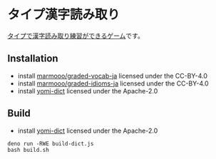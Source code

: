 # タイプ漢字読み取り

[タイプで漢字読み取り練習ができるゲーム](https://marmooo.github.io/type-yomi/)です。

## Installation

- install [marmooo/graded-vocab-ja](https://github.com/marmooo/graded-vocab-ja)
  licensed under the CC-BY-4.0
- install
  [marmooo/graded-idioms-ja](https://github.com/marmooo/graded-idioms-ja)
  licensed under the CC-BY-4.0
- install [yomi-dict](https://github.com/marmooo/yomi-dict) licensed under the
  Apache-2.0

## Build

- install [yomi-dict](https://github.com/marmooo/yomi-dict) licensed under the
  Apache-2.0

```
deno run -RWE build-dict.js
bash build.sh
```
